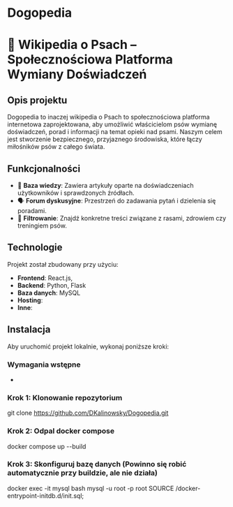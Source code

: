 # Dogopedia
# 🐾 Wikipedia o Psach – Społecznościowa Platforma Wymiany Doświadczeń

## Opis projektu
Dogopedia to inaczej wikipedia o Psach to społecznościowa platforma internetowa zaprojektowana, aby umożliwić właścicielom psów wymianę doświadczeń, porad i informacji na temat opieki nad psami. Naszym celem jest stworzenie bezpiecznego, przyjaznego środowiska, które łączy miłośników psów z całego świata.

## Funkcjonalności
- 🌟 **Baza wiedzy**: Zawiera artykuły oparte na doświadczeniach użytkowników i sprawdzonych źródłach.
- 🗣️ **Forum dyskusyjne**: Przestrzeń do zadawania pytań i dzielenia się poradami.
- 🔎 **Filtrowanie**: Znajdź konkretne treści związane z rasami, zdrowiem czy treningiem psów.

## Technologie
Projekt został zbudowany przy użyciu:
- **Frontend**: React.js,
- **Backend**: Python, Flask
- **Baza danych**: MySQL
- **Hosting**: 
- **Inne**: 

## Instalacja
Aby uruchomić projekt lokalnie, wykonaj poniższe kroki:

### Wymagania wstępne
- 

### Krok 1: Klonowanie repozytorium
git clone https://github.com/DKalinowsky/Dogopedia.git

### Krok 2: Odpal docker compose
docker compose up --build

### Krok 3: Skonfiguruj bazę danych (Powinno się robić automatycznie przy buildzie, ale nie działa)
docker exec -it mysql bash
mysql -u root -p
root
SOURCE /docker-entrypoint-initdb.d/init.sql;
